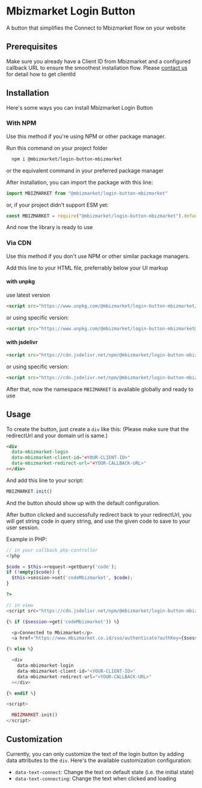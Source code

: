 # Mbizmarket Login Button
A button that simplifies the Connect to Mbizmarket flow on your website

## Prerequisites
Make sure you already have a Client ID from Mbizmarket and a configured callback URL to ensure the smoothest installation flow. Please [contact us](https://www.mbizmarket.co.id/kontak) for detail how to get clientId

## Installation
Here's some ways you can install Mbizmarket Login Button

### With NPM
Use this method if you're using NPM or other package manager.

Run this command on your project folder

```sh
  npm i @mbizmarket/login-button-mbizmarket
```
or the equivalent command in your preferred package manager

After installation, you can import the package with this line:

```ts
import MBIZMARKET from "@mbizmarket/login-button-mbizmarket"
```
or, if your project didn't support ESM yet:

```js
const MBIZMARKET = require("@mbizmarket/login-button-mbizmarket").default
```
And now the library is ready to use


### Via CDN
Use this method if you don't use NPM or other similar package managers.

Add this line to your HTML file, preferrably below your UI markup

#### with unpkg
use latest version
```html
<script src="https://www.unpkg.com/@mbizmarket/login-button-mbizmarket/dist/index.global.js"></script>
```
or using specific version:

```html
<script src="https://www.unpkg.com/@mbizmarket/login-button-mbizmarket@1.0.3/dist/index.global.js"></script>
```

#### with jsdelivr
```html
<script src="https://cdn.jsdelivr.net/npm/@mbizmarket/login-button-mbizmarket/dist/index.global.js"></script>
```
or using specific version:

```html
<script src="https://cdn.jsdelivr.net/npm/@mbizmarket/login-button-mbizmarket@1.0.3/dist/index.global.js"></script>
```

After that, now the namespace `MBIZMARKET` is available globally and ready to use

## Usage

To create the button, just create a `div` like this:
(Please make sure that the redirectUrl and your domain url is same.)

```html
<div
  data-mbizmarket-login
  data-mbizmarket-client-id="<YOUR-CLIENT-ID>"
  data-mbizmarket-redirect-url="<YOUR-CALLBACK-URL>"
></div>
```

And add this line to your script:
```ts
MBIZMARKET.init()
```

And the button should show up with the default configuration.

After button clicked and successfully redirect back to your redirectUrl, you will get string code in query string, and use the given code to save to your user session.

Example in PHP:

```php
// in your callback php-controller
<?php

$code = $this->request->getQuery('code');
if (!empty($code)) {
  $this->session->set('codeMbizmarket', $code);
}

?>
```

```php
// in view
<script src="https://cdn.jsdelivr.net/npm/@mbizmarket/login-button-mbizmarket@1.0.3/dist/index.global.js"></script>

{% if ($session->get('codeMbizmarket')) %}

  <p>Connected to Mbizmarket</p>
  <a href="https://www.mbizmarket.co.id/sso/authenticate?authKey={$session->get('codeMbizmarket')}" target="_blank">Go to Mbizmarket</a>

{% else %}

  <div
    data-mbizmarket-login
    data-mbizmarket-client-id="<YOUR-CLIENT-ID>"
    data-mbizmarket-redirect-url="<YOUR-CALLBACK-URL>"
  ></div>

{% endif %}

<script>

  MBIZMARKET.init()
</script>
```

## Customization

Currently, you can only customize the text of the login button by adding data attributes to the `div`. Here's the available customization configuration:

- `data-text-connect`: Change the text on default state (i.e. the initial state)
- `data-text-connecting`: Change the text when clicked and loading
